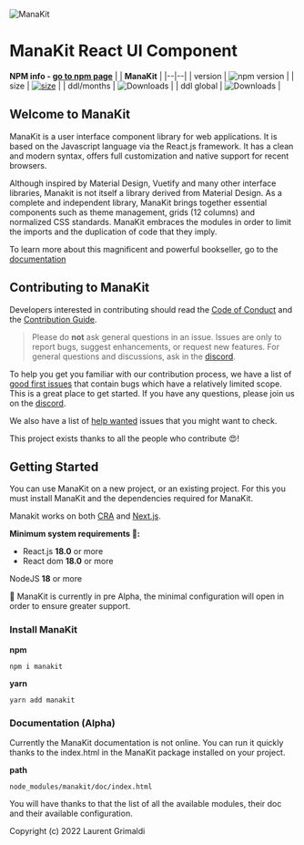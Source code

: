 [npm]: https://img.shields.io/npm/v/manakit
[npm-url]: https://www.npmjs.com/package/manakit
[size]: https://packagephobia.now.sh/badge?p=manakit
[size-url]: https://packagephobia.now.sh/result?p=manakit

![ManaKit](https://raw.githubusercontent.com/GrimLaurent/GrimLaurent/main/resources/manastone/manakit/logo_storybook.png)

# ManaKit React UI Component

**NPM info - [go to npm page](https://www.npmjs.com/package/manakit)**
| | **ManaKit** |
|--|--|
| version | ![npm version](https://badge.fury.io/js/manakit.svg) |
| size | [![size][size]][size-url] |
| ddl/months | <img src="https://img.shields.io/npm/dm/manakit.svg" alt="Downloads" /> |
| ddl global | <img src="https://img.shields.io/npm/dt/manakit.svg" alt="Downloads" /> |

## Welcome to ManaKit

ManaKit is a user interface component library for web applications. It is based on the Javascript language via the React.js framework. It has a clean and modern syntax, offers full customization and native support for recent browsers.

Although inspired by Material Design, Vuetify and many other interface libraries, Manakit is not itself a library derived from Material Design. As a complete and independent library, ManaKit brings together essential components such as theme management, grids (12 columns) and normalized CSS standards. ManaKit embraces the modules in order to limit the imports and the duplication of code that they imply.

To learn more about this magnificent and powerful bookseller, go to the [documentation](https://manastone.fr)

## Contributing to ManaKit

Developers interested in contributing should read the [Code of Conduct](https://manastone.fr) and the [Contribution Guide](https://manastone.fr).

> Please do **not** ask general questions in an issue. Issues are only to report bugs, suggest enhancements, or request new features. For general questions and discussions, ask in the [discord](https://discord.gg/ATm5mcPK3h).

To help you get you familiar with our contribution process, we have a list of [good first issues](https://github.com/GrimLaurent/manakit/labels/good%20first%20issues) that contain bugs which have a relatively limited scope. This is a great place to get started. If you have any questions, please join us on the [discord](https://discord.gg/ATm5mcPK3h).

We also have a list of [help wanted](https://github.com/GrimLaurent/manakit/labels/help%20wanted) issues that you might want to check.

This project exists thanks to all the people who contribute 😍!

## Getting Started

You can use ManaKit on a new project, or an existing project.
For this you must install ManaKit and the dependencies required for ManaKit.

Manakit works on both [CRA](https://create-react-app.dev/) and [Next.js](https://nextjs.org/).

**Minimum system requirements 📌:**

- React.js **18.0** or more
- React dom **18.0** or more

NodeJS **18** or more

📌 ManaKit is currently in pre Alpha, the minimal configuration will open in order to ensure greater support.

### Install ManaKit

**npm**

    npm i manakit

**yarn**

    yarn add manakit

### Documentation (Alpha)

Currently the ManaKit documentation is not online. You can run it quickly thanks to the index.html in the ManaKit package installed on your project.

**path**

    node_modules/manakit/doc/index.html

You will have thanks to that the list of all the available modules, their doc and their available configuration.

Copyright (c) 2022 Laurent Grimaldi

